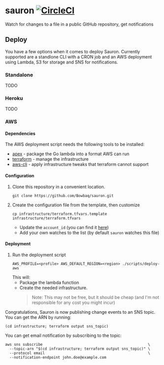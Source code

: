 # sauron [![CircleCI](https://circleci.com/gh/Bowbaq/sauron.svg?style=svg&circle-token=bee68e9ea89b65e9164ef72128ecd6e8e70146aa)](https://circleci.com/gh/Bowbaq/sauron)
Watch for changes to a file in a public GitHub repository, get notifications

## Deploy

You have a few options when it comes to deploy Sauron. Currently supported are a standlone CLI with a CRON job
and an AWS deployment using Lambda, S3 for storage and SNS for notifications.

### Standalone

TODO

### Heroku

TODO

### AWS

#### Dependencies

The AWS deployment script needs the following tools to be installed:

- [apex](https://github.com/apex/apex) - package the Go lambda into a format AWS can run
- [terraform](https://github.com/hashicorp/terraform) - manage the infrastructure
- [aws-cli](https://aws.amazon.com/cli/) - apply infrastructure tweaks that terraform cannot support

#### Configuration

1. Clone this repository in a convenient location.
    ```shell
    git clone https://github.com/Bowbaq/sauron.git
    ```
1. Create the configuration file from the template, then customize
    ```
    cp infrastructure/terraform.tfvars.template infrastructure/terraform.tfvars
    ```
    - Update the `account_id` (you can find it [here](https://console.aws.amazon.com/support/home))
    - Add your own watches to the list (by default `sauron` watches this file)

#### Deployment

1. Run the deployment script
    ```shell
    AWS_PROFILE=<profile> AWS_DEFAULT_REGION=<region> ./scripts/deploy-aws
    ```
    This will:
    - Package the lambda function
    - Create the needed infrastructure.
      > Note: This may not be free, but it should be cheap (and I'm not responsible for any cost you might incur)

Congratulations, Sauron is now publishing change events to an SNS topic. You can get the ARN by running:
```shell
(cd infrastructure; terraform output sns_topic)
```

You can get email notification by subscribing to the topic:
```shell
aws sns subscribe                                                \
  --topic-arn "$(cd infrastructure; terraform output sns_topic)" \
  --protocol email                                               \
  --notification-endpoint john.doe@example.com
```
